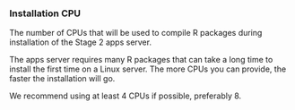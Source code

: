### Installation CPU

The number of CPUs that will be used to compile R packages
during installation of the Stage 2 apps server.

The apps server requires many R packages that can take a long
time to install the first time on a Linux server. The more
CPUs you can provide, the faster the installation will go.

We recommend using at least 4 CPUs if possible, preferably 8.
